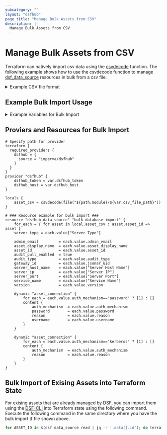 ```yaml
---
subcategory: ""
layout: "dsfhub"
page_title: "Manage Bulk Assets from CSV"
description: |-
  Manage Bulk Assets from CSV
---
```


# Manage Bulk Assets from CSV

Terraform can natively import csv data using the [csvdecode](https://www.terraform.io/docs/language/functions/csvdecode.html) function. The following example shows how to use the csvdecode function to manage [dsf_data_source](https://registry.terraform.io/modules/imperva/dsf-agentless-gw/aws/latest) resources in bulk from a csv file.

<details>
<summary>Example CSV file format</summary>

Create a csv file with the following format.  The first row is the header row and the remaining rows are the asset data.  The header row is used to map the column data to the asset attributes.

```csv
id,asset_id,jsonar_uid,asset_display_name,Server Type,Server IP,Server Host Name,Service Name,Server Port,version,audit_type,auth_mechanism,username,password,reason,admin_email
1,my.hostname1:ORACLE:ORA19C:1521,ABCDE-12345-ABCDE-12345,my.hostname1:ORACLE:ORA19C:1521,ORACLE,0.0.0.0,my.hostname1:ORACLE:ORA19C:1521,my-ora-service-name,3202,19,UNIFIED,kerberos,test,test,sonargateway,your@email.com
2,my.hostname2:ORACLE:ORA19C:1521,ABCDE-12345-ABCDE-12345,my.hostname2:ORACLE:ORA19C:1521,ORACLE,0.0.0.0,my.hostname2:ORACLE:ORA19C:1521,my-ora-service-name,3202,19,UNIFIED,password,admin,password,sonargateway,your@email.com
```
</details>

## Example Bulk Import Usage

<details>
<summary>Example Variables for Bulk Import</summary>

## Example Variables for Bulk Import

```
# DSFHUB Provider Required Variables
variable "dsfhub_token" {}
variable "dsfhub_host" {}

# DSFHUB Asset Variables
variable "admin_email" {
	description = "The email address to notify about this asset"
	type = string
	default = "your@email.com"
}

variable "gateway_id" {
	description =  "The jsonarUid unique identifier of the agentless gateway. Example: '7a4af7cf-4292-89d9-46ec-183756ksdjd'"
	type = string
	default = "12345abcde-12345-abcde-12345-12345abcde"
}

variable "csv_file_path" {
	description =  "Path to the csv file to import"
	type = string
	default = "sample_assets.csv"
}
```
</details>

## Proviers and Resources for Bulk Import

```hcl
# Specify path for provider
terraform {
  required_providers {
    dsfhub = {
      source = "imperva/dsfhub"
    }
  }
}
provider "dsfhub" {
	dsfhub_token = var.dsfhub_token
	dsfhub_host = var.dsfhub_host
}

locals {
	asset_csv = csvdecode(file("${path.module}/${var.csv_file_path}"))
}

# ### Resource example for bulk import ###
resource "dsfhub_data_source" "bulk-database-import" {
	for_each = { for asset in local.asset_csv : asset.asset_id => asset }
	server_type = each.value["Server Type"]

	admin_email         = each.value.admin_email
	asset_display_name  = each.value.asset_display_name
	asset_id            = each.value.asset_id
	audit_pull_enabled  = true
	audit_type			= each.value.audit_type
	gateway_id          = each.value.jsonar_uid
	server_host_name    = each.value["Server Host Name"]
	server_ip           = each.value["Server IP"]
	server_port         = each.value["Server Port"]
	service_name		= each.value["Service Name"]
	version             = each.value.version

	dynamic "asset_connection" {
    	for_each = each.value.auth_mechanism=="password" ? [1] : []
    	content {
			auth_mechanism  = each.value.auth_mechanism
			password        = each.value.password
			reason          = each.value.reason
			username        = each.value.username
    	}
  	}

	dynamic "asset_connection" {
    	for_each = each.value.auth_mechanism=="kerberos" ? [1] : []
    	content {
			auth_mechanism  = each.value.auth_mechanism
			reason          = each.value.reason
    	}
  	}
}
```

## Bulk Import of Exising Assets into Terraform State

For exising assets that are already managed by DSF, you can import them using the [DSF-CLI](https://github.com/imperva/dsf-cli) into Terraform state using the following command.  Execute the following command in the same directory where you have the bulk import tf file shown above.

```bash
for ASSET_ID in $(dsf data_source read | jq -r '.data[].id'); do terraform import "dsfhub_data_source.bulk-database-import[\"$ASSET_ID\"]" "${ASSET_ID}"; done
```


